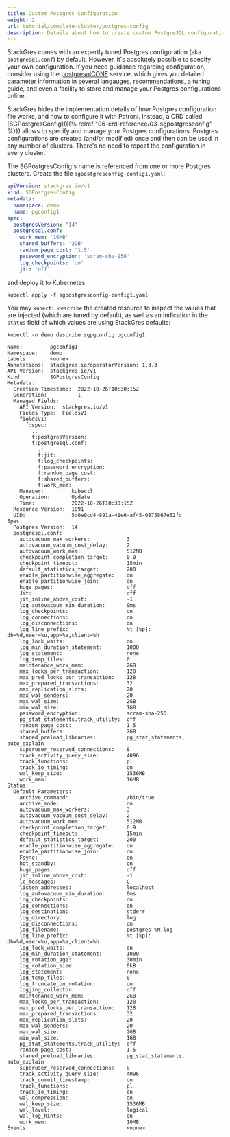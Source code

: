 ```yaml
---
title: Custom Postgres Configuration
weight: 2
url: tutorial/complete-cluster/postgres-config
description: Details about how to create custom PostgreSQL configurations.
---
```


StackGres comes with an expertly tuned Postgres configuration (aka `postgresql.conf`) by default.
However, it's absolutely possible to specify your own configuration.
If you need guidance regarding configuration, consider using the [postgresqlCONF](https://postgresqlco.nf) service, which gives you detailed parameter information in several langauges, recommendations, a tuning guide, and even a facility to store and manage your Postgres configurations online.

StackGres hides the implementation details of how Postgres configuration file works, and how to configure it with Patroni.
Instead, a CRD called [SGPostgresConfig]({{% relref "06-crd-reference/03-sgpostgresconfig" %}}) allows to specify and manage your Postgres configurations.
Postgres configurations are created (and/or modified) once and then can be used in any number of clusters.
There's no need to repeat the configuration in every cluster.

The SGPostgresConfig's name is referenced from one or more Postgres clusters. Create the file `sgpostgresconfig-config1.yaml`:

```yaml
apiVersion: stackgres.io/v1
kind: SGPostgresConfig
metadata:
  namespace: demo
  name: pgconfig1
spec:
  postgresVersion: "14"
  postgresql.conf:
    work_mem: '16MB'
    shared_buffers: '2GB'
    random_page_cost: '1.5'
    password_encryption: 'scram-sha-256'
    log_checkpoints: 'on'
    jit: 'off'
```

and deploy it to Kubernetes:

```
kubectl apply -f sgpostgresconfig-config1.yaml
```

You may `kubectl describe` the created resource to inspect the values that are injected (which are tuned by default), as
well as an indication in the `status` field of which values are using StackGres defaults:

```
kubectl -n demo describe sgpgconfig pgconfig1
```

```
Name:         pgconfig1
Namespace:    demo
Labels:       <none>
Annotations:  stackgres.io/operatorVersion: 1.3.3
API Version:  stackgres.io/v1
Kind:         SGPostgresConfig
Metadata:
  Creation Timestamp:  2022-10-26T10:30:15Z
  Generation:          1
  Managed Fields:
    API Version:  stackgres.io/v1
    Fields Type:  FieldsV1
    fieldsV1:
      f:spec:
        .:
        f:postgresVersion:
        f:postgresql.conf:
          .:
          f:jit:
          f:log_checkpoints:
          f:password_encryption:
          f:random_page_cost:
          f:shared_buffers:
          f:work_mem:
    Manager:         kubectl
    Operation:       Update
    Time:            2022-10-26T10:30:15Z
  Resource Version:  1891
  UID:               5d0e9cd4-891a-41e6-af45-0875867e62fd
Spec:
  Postgres Version:  14
  postgresql.conf:
    autovacuum_max_workers:            3
    autovacuum_vacuum_cost_delay:      2
    autovacuum_work_mem:               512MB
    checkpoint_completion_target:      0.9
    checkpoint_timeout:                15min
    default_statistics_target:         200
    enable_partitionwise_aggregate:    on
    enable_partitionwise_join:         on
    huge_pages:                        off
    Jit:                               off
    jit_inline_above_cost:             -1
    log_autovacuum_min_duration:       0ms
    log_checkpoints:                   on
    log_connections:                   on
    log_disconnections:                on
    log_line_prefix:                   %t [%p]: db=%d,user=%u,app=%a,client=%h 
    log_lock_waits:                    on
    log_min_duration_statement:        1000
    log_statement:                     none
    log_temp_files:                    0
    maintenance_work_mem:              2GB
    max_locks_per_transaction:         128
    max_pred_locks_per_transaction:    128
    max_prepared_transactions:         32
    max_replication_slots:             20
    max_wal_senders:                   20
    max_wal_size:                      2GB
    min_wal_size:                      1GB
    password_encryption:               scram-sha-256
    pg_stat_statements.track_utility:  off
    random_page_cost:                  1.5
    shared_buffers:                    2GB
    shared_preload_libraries:          pg_stat_statements, auto_explain
    superuser_reserved_connections:    8
    track_activity_query_size:         4096
    track_functions:                   pl
    track_io_timing:                   on
    wal_keep_size:                     1536MB
    work_mem:                          16MB
Status:
  Default Parameters:
    archive_command:                   /bin/true
    archive_mode:                      on
    autovacuum_max_workers:            3
    autovacuum_vacuum_cost_delay:      2
    autovacuum_work_mem:               512MB
    checkpoint_completion_target:      0.9
    checkpoint_timeout:                15min
    default_statistics_target:         200
    enable_partitionwise_aggregate:    on
    enable_partitionwise_join:         on
    Fsync:                             on
    hot_standby:                       on
    huge_pages:                        off
    jit_inline_above_cost:             -1
    lc_messages:                       C
    listen_addresses:                  localhost
    log_autovacuum_min_duration:       0ms
    log_checkpoints:                   on
    log_connections:                   on
    log_destination:                   stderr
    log_directory:                     log
    log_disconnections:                on
    log_filename:                      postgres-%M.log
    log_line_prefix:                   %t [%p]: db=%d,user=%u,app=%a,client=%h 
    log_lock_waits:                    on
    log_min_duration_statement:        1000
    log_rotation_age:                  30min
    log_rotation_size:                 0kB
    log_statement:                     none
    log_temp_files:                    0
    log_truncate_on_rotation:          on
    logging_collector:                 off
    maintenance_work_mem:              2GB
    max_locks_per_transaction:         128
    max_pred_locks_per_transaction:    128
    max_prepared_transactions:         32
    max_replication_slots:             20
    max_wal_senders:                   20
    max_wal_size:                      2GB
    min_wal_size:                      1GB
    pg_stat_statements.track_utility:  off
    random_page_cost:                  1.5
    shared_preload_libraries:          pg_stat_statements, auto_explain
    superuser_reserved_connections:    8
    track_activity_query_size:         4096
    track_commit_timestamp:            on
    track_functions:                   pl
    track_io_timing:                   on
    wal_compression:                   on
    wal_keep_size:                     1536MB
    wal_level:                         logical
    wal_log_hints:                     on
    work_mem:                          10MB
Events:                                <none>
```
